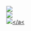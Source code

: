 <img src="https://img.shields.io/badge/-YNG3-grey"></h1>
<br>
<img src="https://img.shields.io/badge/-welcome%20to%20the%20realm%20of%20mystery%20and%20wonder-brightgreen">
<br>
<a href="qwn3.github.io"><img src="https://img.shields.io/badge/QUINN-Quantum%20Intelligence-purple"></a<
